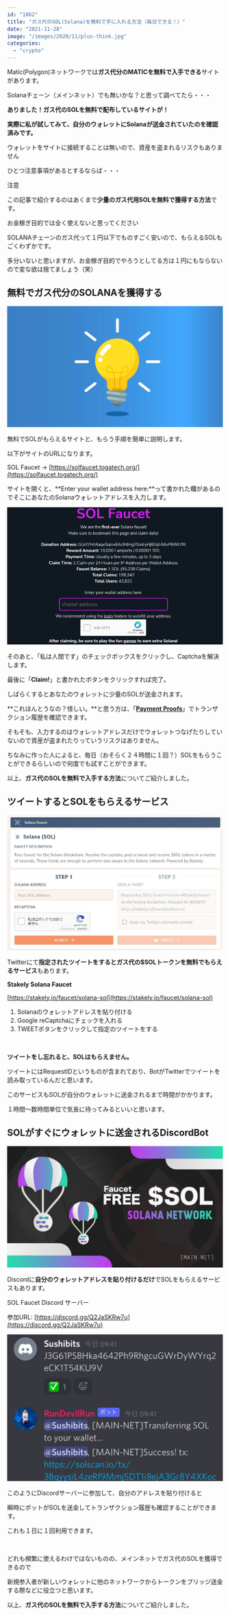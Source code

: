 ```yaml
---
id: "1862"
title: "ガス代のSOL(Solana)を無料で手に入れる方法（毎日できる！）"
date: "2021-11-28"
image: "/images/2020/11/plus-think.jpg"
categories: 
  - "crypto"
---
```


Matic(Polygon)ネットワークでは**ガス代分のMATICを無料で入手できる**サイトがあります。

Solanaチェーン（メインネット）でも無いかな？と思って調べてたら・・・

**ありました！ガス代のSOLを無料で配布しているサイトが！**

**実際に私が試してみて、自分のウォレットにSolanaが送金されていたのを確認済みです。**

ウォレットをサイトに接続することは無いので、資産を盗まれるリスクもありません

ひとつ注意事項があるとするならば・・・

注意

この記事で紹介するのはあくまで**少量のガス代用SOLを無料で獲得する方法**です。

お金稼ぎ目的では全く使えないと思ってください

SOLANAチェーンのガス代って１円以下でものすごく安いので、もらえるSOLもごくわずかです。

多分いないと思いますが、お金稼ぎ目的でやろうとしてる方は１円にもならないので変な欲は捨てましょう（笑）

## 無料でガス代分のSOLANAを獲得する

![](/images/2021/11/idea_coming_up.jpg)

無料でSOLがもらえるサイトと、もらう手順を簡単に説明します。

以下がサイトのURLになります。

SOL Faucet → [https://solfaucet.togatech.org/](https://solfaucet.togatech.org/)

サイトを開くと、**Enter your wallet address here:**って書かれた欄があるのでそこにあなたのSolanaウォレットアドレスを入力します。

![](/images/2021/11/b5a8ab72da8431d08e9e225fea697c55.png)

そのあと、「私は人間です」のチェックボックスをクリックし、Captchaを解決します。

最後に「**Claim!**」と書かれたボタンをクリックすれば完了。

しばらくするとあなたのウォレットに少量のSOLが送金されます。

**これほんとうなの？怪しい。**と思う方は、「[**Payment Proofs**](https://solfaucet.togatech.org/proofs)」でトランザクション履歴を確認できます。

そもそも、入力するのはウォレットアドレスだけでウォレットつなげたりしていないので資産が盗まれたりっていうリスクはありません。

ちなみに作った人によると、毎日（おそらく２４時間に１回？）SOLをもらうことができるらしいので何度でも試すことができます。

以上、**ガス代のSOLを無料で入手する方法**についてご紹介しました。

## ツイートするとSOLをもらえるサービス

![](/images/2021/11/stakely-sol-faucet.jpg)

Twitterにて**指定されたツイートをするとガス代の$SOLトークンを無料でもらえるサービス**もあります。

**Stakely Solana Faucet**

[https://stakely.io/faucet/solana-sol](https://stakely.io/faucet/solana-sol)

1. Solanaのウォレットアドレスを貼り付ける
2. Google reCaptchaにチェックを入れる
3. TWEETボタンをクリックして指定のツイートをする

 

**ツイートをし忘れると、SOLはもらえません。**

ツイートにはRequestIDというものが含まれており、BotがTwitterでツイートを読み取っているんだと思います。

このサービスもSOLが自分のウォレットに送金されるまで時間がかかります。

１時間～数時間単位で気長に待ってみるといいと思います。

## SOLがすぐにウォレットに送金されるDiscordBot

[![](/images/2021/11/sol-faucet-pr.jpg)](https://discord.gg/Q2JaSKRw7u)

Discordに**自分のウォレットアドレスを貼り付けるだけ**でSOLをもらえるサービスもあります。

SOL Faucet Discord サーバー

参加URL: [https://discord.gg/Q2JaSKRw7u](https://discord.gg/Q2JaSKRw7u)

![](/images/2021/11/discord-sol-faucet2.jpg)

このようにDiscordサーバーに参加して、自分のアドレスを貼り付けると

瞬時にボットがSOLを送金してトランザクション履歴も確認することができます。

これも１日に１回利用できます。

 

どれも頻繁に使えるわけではないものの、メインネットでガス代のSOLを獲得できるので

新規参入者が新しいウォレットに他のネットワークからトークンをブリッジ送金する際などに役立つと思います。

以上、**ガス代のSOLを無料で入手する方法**についてご紹介しました。

